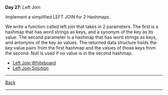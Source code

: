 **Day 27:** Left Join

Implement a simplified LEFT JOIN for 2 Hashmaps.

We write a function called left join that takes in 2 parameters. The first is a hashmap that has word strings as keys, and a synonym of the key as its value. The second parameter is a hashmap that has word strings as keys, and antonyms of the key as values. The returned data structure holds the key:value pairs from the first hashmap and the values of those keys from the second. Null is used if no value is in the second hashmap.

- [Left Join Whiteboard](../assets/Left-join.png)
- [Left Join Solution](./leftJoin.js)

---
[Back](../README.md)

---
